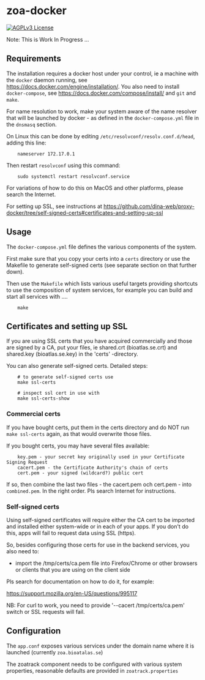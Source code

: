 # zoa-docker

[![AGPLv3 License](http://img.shields.io/badge/license-AGPLv3-blue.svg)](https://github.com/bioatlas/zoa-docker/blob/master/LICENSE)

Note: This is Work In Progress ...

## Requirements

The installation requires a docker host under your control, ie a machine with the `docker` daemon running, see <https://docs.docker.com/engine/installation/>. You also need to install `docker-compose`, see <https://docs.docker.com/compose/install/> and `git` and `make`.

For name resolution to work, make your system aware of the name resolver that will be launched by docker - as defined in the `docker-compose.yml` file in the `dnsmasq` section.

On Linux this can be done by editing `/etc/resolvconf/resolv.conf.d/head`, adding this line:

		nameserver 172.17.0.1

Then restart `resolvconf` using this command:

		sudo systemctl restart resolvconf.service

For variations of how to do this on MacOS and other platforms, please search the Internet.

For setting up SSL, see instructions at <https://github.com/dina-web/proxy-docker/tree/self-signed-certs#certificates-and-setting-up-ssl>

## Usage

The `docker-compose.yml` file defines the various components of the system.

First make sure that you copy your certs into a `certs` directory or use the Makefile to generate self-signed certs (see separate section on that further down).

Then use the `Makefile` which lists various useful targets providing shortcuts to use the composition of system services, for example you can build and start all services with ....

		make

## Certificates and setting up SSL

If you are using SSL certs that you have acquired commercially and those are signed by a CA, put your files, ie shared.crt (bioatlas.se.crt) and shared.key (bioatlas.se.key) in the 'certs' -directory.

You can also generate self-signed certs. Detailed steps:


		# to generate self-signed certs use
		make ssl-certs

		# inspect ssl cert in use with
		make ssl-certs-show

### Commercial certs

If you have bought certs, put them in the certs directory and do NOT run `make ssl-certs` again, as that would overwrite those files.

If you bought certs, you may have several files available:

		key.pem - your secret key originally used in your Certificate Signing Request
		cacert.pem - the Certificate Authority's chain of certs
		cert.pem - your signed (wildcard?) public cert

If so, then combine the last two files - the cacert.pem och cert.pem - into `combined.pem`. In the right order. Pls search Internet for instructions.

### Self-signed certs

Using self-signed certificates will require either the CA cert to be imported and installed either system-wide or in each of your apps. If you don't do this, apps will fail to request data using SSL (https).

So, besides configuring those certs for use in the backend services, you also need to:

- import the /tmp/certs/ca.pem file into Firefox/Chrome or other browsers or clients that you are using on the client side

Pls search for documentation on how to do it, for example:

<https://support.mozilla.org/en-US/questions/995117>

NB: For curl to work, you need to provide '--cacert /tmp/certs/ca.pem' switch or SSL requests will fail. 

## Configuration

The `app.conf` exposes various services under the domain name where it is launched (currently `zoa.bioatalas.se`)

The zoatrack component needs to be configured with various system properties, reasonable defaults are provided in `zoatrack.properties`

